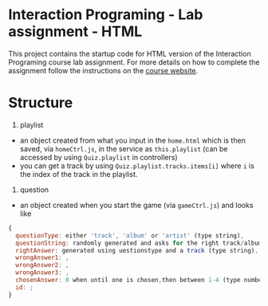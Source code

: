 Interaction Programing - Lab assignment - HTML
=================================================

This project contains the startup code for HTML version of the Interaction Programing course lab assignment. For more details on how to complete the assignment follow the instructions on the [course website](https://www.kth.se/social/course/DH2641).


Structure
================================================
1. playlist
  * an object created from what you input in the `home.html` which is then saved, via `homeCtrl.js`, in the service as `this.playlist` (can be accessed by using `Quiz.playlist` in controllers)
  * you can get a track by using `Quiz.playlist.tracks.items[i]` where `i` is the index of the track in the playlist.
1. question
  * an object created when you start the game (via `gameCtrl.js`) and looks like
```javascript
{
  questionType: either 'track', 'album' or 'artist' (type string),
  questionString: randomly generated and asks for the right track/album/artist (type string),
  rightAnswer: generated using uestionstype and a track (type string),
  wrongAnswer1: ,
  wrongAnswer2: ,
  wrongAnswer3: ,
  chosenAnswer: 0 when until one is chosen,then between 1-4 (type number);
  id: ;
}
```
